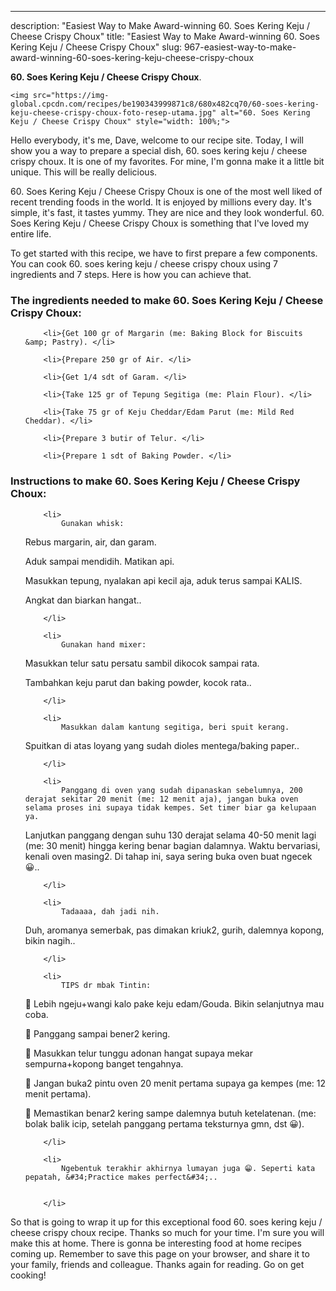 ---
description: "Easiest Way to Make Award-winning 60. Soes Kering Keju / Cheese Crispy Choux"
title: "Easiest Way to Make Award-winning 60. Soes Kering Keju / Cheese Crispy Choux"
slug: 967-easiest-way-to-make-award-winning-60-soes-kering-keju-cheese-crispy-choux

<p>
	<strong>60. Soes Kering Keju / Cheese Crispy Choux</strong>. 
	
</p>
<p>
	
	<img src="https://img-global.cpcdn.com/recipes/be190343999871c8/680x482cq70/60-soes-kering-keju-cheese-crispy-choux-foto-resep-utama.jpg" alt="60. Soes Kering Keju / Cheese Crispy Choux" style="width: 100%;">
	
	
</p>
<p>
	Hello everybody, it's me, Dave, welcome to our recipe site. Today, I will show you a way to prepare a special dish, 60. soes kering keju / cheese crispy choux. It is one of my favorites. For mine, I'm gonna make it a little bit unique. This will be really delicious.
</p>
	
<p>
	
</p>
<p>
	60. Soes Kering Keju / Cheese Crispy Choux is one of the most well liked of recent trending foods in the world. It is enjoyed by millions every day. It's simple, it's fast, it tastes yummy. They are nice and they look wonderful. 60. Soes Kering Keju / Cheese Crispy Choux is something that I've loved my entire life.
</p>

<p>
To get started with this recipe, we have to first prepare a few components. You can cook 60. soes kering keju / cheese crispy choux using 7 ingredients and 7 steps. Here is how you can achieve that.
</p>

<h3>The ingredients needed to make 60. Soes Kering Keju / Cheese Crispy Choux:</h3>

<ol>
	
		<li>{Get 100 gr of Margarin (me: Baking Block for Biscuits &amp; Pastry). </li>
	
		<li>{Prepare 250 gr of Air. </li>
	
		<li>{Get 1/4 sdt of Garam. </li>
	
		<li>{Take 125 gr of Tepung Segitiga (me: Plain Flour). </li>
	
		<li>{Take 75 gr of Keju Cheddar/Edam Parut (me: Mild Red Cheddar). </li>
	
		<li>{Prepare 3 butir of Telur. </li>
	
		<li>{Prepare 1 sdt of Baking Powder. </li>
	
</ol>
<p>
	
</p>

<h3>Instructions to make 60. Soes Kering Keju / Cheese Crispy Choux:</h3>

<ol>
	
		<li>
			Gunakan whisk: 
Rebus margarin, air, dan garam. 

Aduk sampai mendidih. Matikan api. 

Masukkan tepung, nyalakan api kecil aja, aduk terus sampai KALIS. 

Angkat dan biarkan hangat..
			
			
		</li>
	
		<li>
			Gunakan hand mixer: 
Masukkan telur satu persatu sambil dikocok sampai rata. 

Tambahkan keju parut dan baking powder, kocok rata..
			
			
		</li>
	
		<li>
			Masukkan dalam kantung segitiga, beri spuit kerang. 

Spuitkan di atas loyang yang sudah dioles mentega/baking paper..
			
			
		</li>
	
		<li>
			Panggang di oven yang sudah dipanaskan sebelumnya, 200 derajat sekitar 20 menit (me: 12 menit aja), jangan buka oven selama proses ini supaya tidak kempes. Set timer biar ga kelupaan ya.

Lanjutkan panggang dengan suhu 130 derajat selama 40-50 menit lagi (me: 30 menit) hingga kering benar bagian dalamnya. Waktu bervariasi, kenali oven masing2. Di tahap ini, saya sering buka oven buat ngecek😀..
			
			
		</li>
	
		<li>
			Tadaaaa, dah jadi nih. 

Duh, aromanya semerbak, pas dimakan kriuk2, gurih, dalemnya kopong, bikin nagih..
			
			
		</li>
	
		<li>
			TIPS dr mbak Tintin:

💌 Lebih ngeju+wangi kalo pake keju edam/Gouda. Bikin selanjutnya mau coba.

💌 Panggang sampai bener2 kering.

💌 Masukkan telur tunggu adonan hangat supaya mekar sempurna+kopong banget tengahnya.

💌 Jangan buka2 pintu oven 20 menit pertama supaya ga kempes (me: 12 menit pertama).

💌 Memastikan benar2 kering sampe dalemnya butuh ketelatenan. (me: bolak balik icip, setelah panggang pertama teksturnya gmn, dst 😀).
			
			
		</li>
	
		<li>
			Ngebentuk terakhir akhirnya lumayan juga 😁. Seperti kata pepatah, &#34;Practice makes perfect&#34;..
			
			
		</li>
	
</ol>

<p>
	
</p>

<p>
	So that is going to wrap it up for this exceptional food 60. soes kering keju / cheese crispy choux recipe. Thanks so much for your time. I'm sure you will make this at home. There is gonna be interesting food at home recipes coming up. Remember to save this page on your browser, and share it to your family, friends and colleague. Thanks again for reading. Go on get cooking!
</p>
